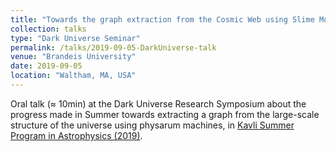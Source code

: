 ```yaml
---
title: "Towards the graph extraction from the Cosmic Web using Slime Mold particles"
collection: talks
type: "Dark Universe Seminar"
permalink: /talks/2019-09-05-DarkUniverse-talk
venue: "Brandeis University"
date: 2019-09-05
location: "Waltham, MA, USA"
---
```


Oral talk (≈ 10min) at the Dark Universe Research Symposium about the progress made in Summer towards extracting a graph from the large-scale structure of the universe using physarum machines, in [Kavli Summer Program in Astrophysics (2019)](https://kspa.soe.ucsc.edu/2019/).
